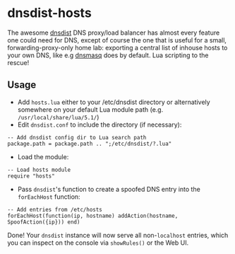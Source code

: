 # dnsdist-hosts

The awesome [dnsdist](https://dnsdist.org/) DNS proxy/load balancer has almost every feature one could need for DNS, except of course the one that is useful for a small, forwarding-proxy-only home lab: exporting a central list of inhouse hosts to your own DNS, like e.g [dnsmasq](http://www.thekelleys.org.uk/dnsmasq/doc.html) does by default. Lua scripting to the rescue!

## Usage
* Add ``hosts.lua`` either to your /etc/dnsdist directory or alternatively somewhere on your default Lua module path (e.g. ``/usr/local/share/lua/5.1/``)
* Edit ``dnsdist.conf`` to include the directory (if necessary):
```
-- Add dnsdist config dir to Lua search path
package.path = package.path .. ";/etc/dnsdist/?.lua"
```
* Load the module:
```
-- Load hosts module
require "hosts"
```
* Pass ``dnsdist``'s function to create a spoofed DNS entry into the ``forEachHost`` function:
```
-- Add entries from /etc/hosts
forEachHost(function(ip, hostname) addAction(hostname, SpoofAction({ip})) end)
```

Done! Your ``dnsdist`` instance will now serve all non-``localhost`` entries,
which you can inspect on the console via ``showRules()`` or the Web UI.
